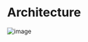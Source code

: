 # Architecture

![image](https://github.com/user-attachments/assets/81c7abb3-1f1a-4696-8281-d2fa80cb12a4)



